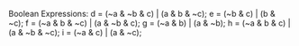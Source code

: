 Boolean Expressions:
d = (~a & ~b & c) | (a & b & ~c);
e = (~b & c) | (b & ~c);
f = (~a & b & ~c) | (a & ~b & c);
g = (~a & b) | (a & ~b);
h = (~a & b & c) | (a & ~b & ~c);
i = (~a & c) | (a & ~c);
